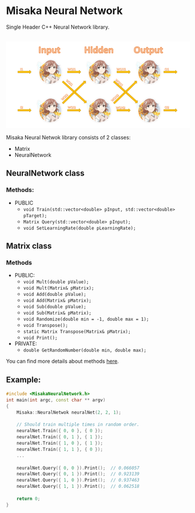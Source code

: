 # Misaka Neural Network
Single Header C++ Neural Network library.

<p align="center">
    <br>
    <img src="img.PNG">
</p>

Misaka Neural Netwok library consists of 2 classes:
* Matrix
* NeuralNetwork

## NeuralNetwork class
### Methods:
* PUBLIC
  * `void Train(std::vector<double> pInput, std::vector<double> pTarget);`
  * `Matrix Query(std::vector<double> pInput);`
  * `void SetLearningRate(double pLearningRate);`

## Matrix class
### Methods
* PUBLIC:
  * `void Mult(double pValue);`
  * `void Mult(Matrix& pMatrix);`
  * `void Add(double pValue);`
  * `void Add(Matrix& pMatrix);`
  * `void Sub(double pValue);`
  * `void Sub(Matrix& pMatrix);`
  * `void Randomize(double min = -1, double max = 1);`
  * `void Transpose();`
  * `static Matrix Transpose(Matrix& pMatrix);`
  * `void Print();`
* PRIVATE:
  * `double GetRandomNumber(double min, double max);`

You can find more details about methods [here](include/CppNeuralNetwork.h).

## Example:
~~~~~~~~~~~.cpp
#include <MisakaNeuralNetwork.h>
int main(int argc, const char ** argv)
{
    Misaka::NeuralNetwok neuralNet(2, 2, 1);

    // Should train multiple times in random order.
    neuralNet.Train({ 0, 0 }, { 0 });
    neuralNet.Train({ 0, 1 }, { 1 });
    neuralNet.Train({ 1, 0 }, { 1 });
    neuralNet.Train({ 1, 1 }, { 0 });
    ...
    
    neuralNet.Query({ 0, 0 }).Print();  // 0.066057
    neuralNet.Query({ 0, 1 }).Print();  // 0.923139
    neuralNet.Query({ 1, 0 }).Print();  // 0.937463
    neuralNet.Query({ 1, 1 }).Print();  // 0.062518

    return 0;
}
~~~~~~~~~~~